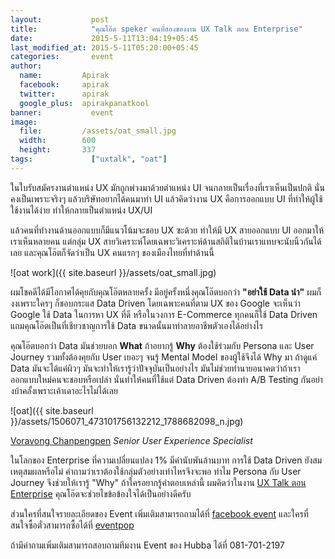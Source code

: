 ```yaml
---
layout:           post
title:            "คุณโอ๊ต speker คนที่สองของงาน UX Talk ตอน Enterprise"
date:             2015-5-11T13:04:19+05:45
last_modified_at: 2015-5-11T05:20:00+05:45
categories:       event
author:
  name:         Apirak
  facebook:     apirak
  twitter:      apirak
  google_plus:  apirakpanatkool
banner:           event
image:
  file:         /assets/oat_small.jpg
  width:        600
  height:       337
tags:             ["uxtalk", "oat"]
---
```


ในใบรับสมัครงานตำแหน่ง UX มักถูกพ่วงมาด้วยตำแหน่ง UI จนกลายเป็นเรื่องที่เราเห็นเป็นปกติ นั่นคงเป็นเพราะจริงๆ แล้วบริษัทอยากได้คนมาทำ UI แล้วคิดว่างาน UX คือการออกแบบ UI ที่ทำให้ผู้ใช้ใช้งานได้ง่าย ทำให้กลายเป็นตำแหน่ง UX/UI

แล้วคนที่ทำงานด้านออกแบบก็มีแนวโน้มจะชอบ UX ซะด้วย ทำให้มี UX สายออกแบบ UI ออกมาให้เราเห็นหลายคน แต่กลุ่ม UX สายวิเคราะห์​ โดยเฉพาะวิเคราะห์ด้านสถิติในบ้านเราแทบจะนับนิ้วกันได้เลย และคุณโอ๊ตก็จัดว่าเป็น UX คนแรกๆ ของเมืองไทยที่ทำด้านนี้

![oat work]({{ site.baseurl }}/assets/oat_small.jpg)

ผมโชคดีได้มีโอกาศได้คุยกับคุณโอ๊ตหลายครั้ง มีอยู่ครั้งหนึ่งคุณโอ๊ตบอกว่า **"อย่าใช้ Data นำ"** ผมก็งงเพราะใครๆ ก็ชอบกระแส Data Driven โดยเฉพาะคนที่ตาม UX ของ Google จะเห็นว่า Google ใช้ Data ในการหา UX ที่ดี หรือในวงการ E-Commerce ทุกคนก็ใช้ Data Driven แถมคุณโอ๊ตเป็นที่เชียวชาญการใช้ Data ขนาดนั้นมาทำลายอาชีพตัวเองได้อย่างไร

<!--more-->

คุณโอ๊ตบอกว่า Data มันช่วยบอก **What** ถ้าอยากรู้ **Why** ต้องใช้ร่วมกับ Persona และ User Journey รวมทั้งต้องคุยกับ User เยอะๆ จนรู้ Mental Model ของผู้ใช้จึงได้ Why มา ถ้าดูแค่ Data มันจะได้แค่ผิวๆ มันจะทำให้เรารู้ว่าปัจจุบันเป็นอย่างไร มันไม่ช่วยทำนายอนาคตว่าถ้าเราออกแบบใหม่คนจะชอบหรือเปล่า นั่นทำให้คนที่ใช้แต่ Data Driven ต้องทำ A/B Testing กันอย่างบ้าคลั้งเพราะเค้าเดาอะไรไม่ได้เลย

![oat]({{ site.baseurl }}/assets/1506071_473101756132212_1788682098_n.jpg)

[Voravong Chanpengpen](https://www.linkedin.com/profile/view?id=183331726)
*Senior User Experience Specialist*

ในโลกของ Enterprise ที่ความเปลี่ยนแปลง 1% มีค่านับพันล้านบาท การใช้ Data Driven ยังสมเหตุสมผลหรือไม่ คำถามว่าเราต้องใช้กลุ่มตัวอย่างเท่าไหรจึงจะพอ ทำไม Persona กับ User Journey จึงช่วยให้เรารู้ "Why" ถ้าใครอยากรู้คำตอบเหล่านี้ ผมคิดว่าในงาน
[UX Talk ตอน Enterprise](https://www.eventpop.me/e/55)
คุณโอ๊ตจะช่วยไขข้อข้องใจได้เป็นอย่างดีครับ

ส่วนใครที่สนใจรายละเอียดของ Event เพิ่มเติมสามารถถามได้ที่
[facebook event](https://www.facebook.com/events/974799639217996/)
และใครที่สนใจซื้อตั๋วสามารถซื้อได้ที่
[eventpop](https://www.eventpop.me/e/55)

ถ้ามีคำถามเพิ่มเติมสามารถสอบถามทีมงาน Event ของ Hubba ได้ที่ 081-701-2197
